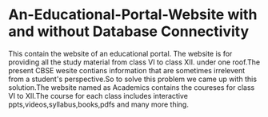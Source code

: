 # An-Educational-Portal-Website with and without Database Connectivity
This contain the website of an educational portal.
The website is for providing all the study material from class VI to class XII.
under one roof.The present CBSE wesite contians information that are sometimes irrelevent from a student's perspective.So to solve this problem we came up with this solution.The website named as Academics contains the coureses for class VI to XII.The course for each class includes interactive ppts,videos,syllabus,books,pdfs and many more thing.
